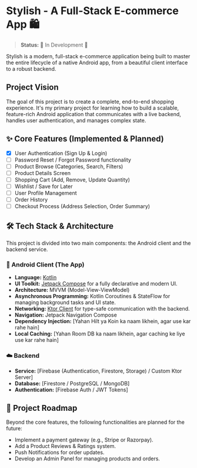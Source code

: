 # Stylish - A Full-Stack E-commerce App 🛍️

> **Status:** 🚧 In Development 🚧

Stylish is a modern, full-stack e-commerce application being built to master the entire lifecycle of a native Android app, from a beautiful client interface to a robust backend.

## Project Vision

The goal of this project is to create a complete, end-to-end shopping experience. It's my primary project for learning how to build a scalable, feature-rich Android application that communicates with a live backend, handles user authentication, and manages complex state.

## ✨ Core Features (Implemented & Planned)

- [x] User Authentication (Sign Up & Login)
- [ ] Password Reset / Forgot Password functionality
- [ ] Product Browse (Categories, Search, Filters)
- [ ] Product Details Screen
- [ ] Shopping Cart (Add, Remove, Update Quantity)
- [ ] Wishlist / Save for Later
- [ ] User Profile Management
- [ ] Order History
- [ ] Checkout Process (Address Selection, Order Summary)

## 🛠️ Tech Stack & Architecture

This project is divided into two main components: the Android client and the backend service.

### 📱 Android Client (The App)

* **Language:** [Kotlin](https://kotlinlang.org/)
* **UI Toolkit:** [Jetpack Compose](https://developer.android.com/jetpack/compose) for a fully declarative and modern UI.
* **Architecture:** MVVM (Model-View-ViewModel)
* **Asynchronous Programming:** Kotlin Coroutines & StateFlow for managing background tasks and UI state.
* **Networking:** [Ktor Client](https://ktor.io/docs/client-overview.html) for type-safe communication with the backend.
* **Navigation:** Jetpack Navigation Compose
* **Dependency Injection:** [Yahan Hilt ya Koin ka naam likhein, agar use kar rahe hain]
* **Local Caching:** [Yahan Room DB ka naam likhein, agar caching ke liye use kar rahe hain]

### ☁️ Backend

* **Service:** [Firebase (Authentication, Firestore, Storage) / Custom Ktor Server]
* **Database:** [Firestore / PostgreSQL / MongoDB]
* **Authentication:** [Firebase Auth / JWT Tokens]

## 🚀 Project Roadmap

Beyond the core features, the following functionalities are planned for the future:

* Implement a payment gateway (e.g., Stripe or Razorpay).
* Add a Product Reviews & Ratings system.
* Push Notifications for order updates.
* Develop an Admin Panel for managing products and orders. 
